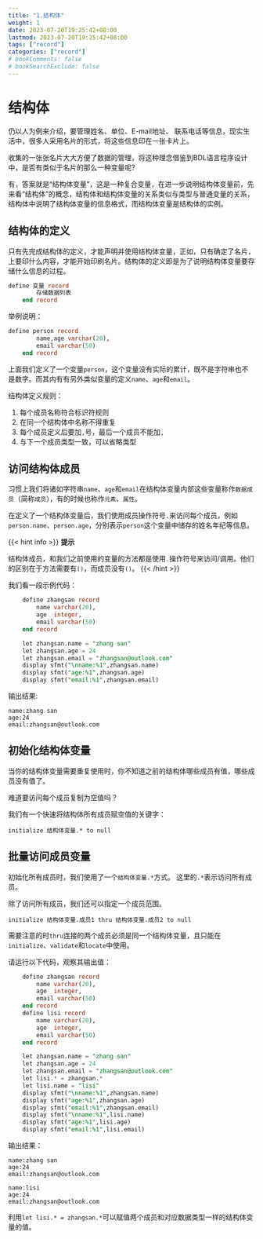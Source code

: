 ```yaml
---
title: "1.结构体"
weight: 1
date: 2023-07-20T19:25:42+08:00
lastmod: 2023-07-20T19:25:42+08:00
tags: ["record"]
categories: ["record"]
# bookComments: false
# bookSearchExclude: false
---
```


# 结构体

仍以人为例来介绍，要管理姓名、单位、E-mail地址、 联系电话等信息，现实生活中，很多人采用名片的形式，将这些信息印在一张卡片上。

收集的一张张名片大大方便了数据的管理，将这种理念借鉴到BDL语言程序设计中，是否有类似于名片的那么一种变量呢?

有，答案就是“结构体变量”，这是一种复合变量，在进一步说明结构体变量前，先来看“结构体”的概念，结构体和结构体变量的关系类似与类型与普通变量的关系，结构体中说明了结构体变量的信息格式，而结构体变量是结构体的实例。

## 结构体的定义

只有先完成结构体的定义，才能声明并使用结构体变量，正如，只有确定了名片，上要印什么内容，才能开始印刷名片。结构体的定义即是为了说明结构体变量要存储什么信息的过程。

```sql
define 变量 record
        存储数据列表
    end record
```

举例说明：
```sql
define person record
        name,age varchar(20),
        email varchar(50)
    end record
```

上面我们定义了一个变量`person`，这个变量没有实际的累计，既不是字符串也不是数字。而其内有有另外类似变量的定义`name`、`age`和`email`。

结构体定义规则：
1. 每个成员名称符合标识符规则
2. 在同一个结构体中名称不得重复
3. 每个成员定义后要加`,`号，最后一个成员不能加`,`
4. 与下一个成员类型一致，可以省略类型

## 访问结构体成员

习惯上我们将诸如字符串`name`、`age`和`email`在结构体变量内部这些变量称作`数据成员`（简称`成员`），有的时候也称作`元素`、`属性`。

在定义了一个结构体变量后，我们使用成员操作符号`.`来访问每个成员，例如`person.name`、`person.age`，分别表示`person`这个变量中储存的姓名年纪等信息。

{{< hint info >}}
**提示**

结构体成员，和我们之前使用的变量的方法都是使用`.`操作符号来访问/调用。他们的区别在于方法需要有`()`，而成员没有`()`。
{{< /hint >}}

我们看一段示例代码：

```sql
    define zhangsan record
        name varchar(20),
        age  integer,
        email varchar(50)
    end record

    let zhangsan.name = "zhang san"
    let zhangsan.age = 24
    let zhangsan.email = "zhangsan@outlook.com"
    display sfmt("\nname:%1",zhangsan.name)
    display sfmt("age:%1",zhangsan.age)
    display sfmt("email:%1",zhangsan.email)
```

输出结果:

```
name:zhang san
age:24
email:zhangsan@outlook.com
```

## 初始化结构体变量

当你的结构体变量需要重复使用时，你不知道之前的结构体哪些成员有值，哪些成员没有值了。

难道要访问每个成员复制为空值吗？

我们有一个快速将结构体所有成员赋空值的关键字：
```
initialize 结构体变量.* to null
```

## 批量访问成员变量

初始化所有成员时，我们使用了一个`结构体变量.*`方式。
这里的`.*`表示访问所有成员。

除了访问所有成员，我们还可以指定一个成员范围。

```
initialize 结构体变量.成员1 thru 结构体变量.成员2 to null
```
需要注意的时`thru`连接的两个成员必须是同一个结构体变量，且只能在`initialize`、`validate`和`locate`中使用。

请运行以下代码，观察其输出值：
```sql
    define zhangsan record
        name varchar(20),
        age  integer,
        email varchar(50)
    end record
    define lisi record
        name varchar(20),
        age  integer,
        email varchar(50)
    end record

    let zhangsan.name = "zhang san"
    let zhangsan.age = 24
    let zhangsan.email = "zhangsan@outlook.com"
    let lisi.* = zhangsan.*
    let lisi.name = "lisi"
    display sfmt("\nname:%1",zhangsan.name)
    display sfmt("age:%1",zhangsan.age)
    display sfmt("email:%1",zhangsan.email)
    display sfmt("\nname:%1",lisi.name)
    display sfmt("age:%1",lisi.age)
    display sfmt("email:%1",lisi.email)
```

输出结果：
```
name:zhang san
age:24
email:zhangsan@outlook.com

name:lisi
age:24
email:zhangsan@outlook.com
```
利用`let lisi.* = zhangsan.*`可以赋值两个成员和对应数据类型一样的结构体变量的值。